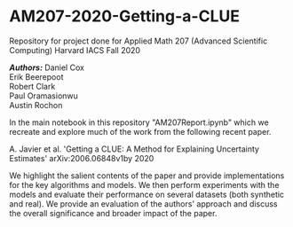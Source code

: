 # AM207-2020-Getting-a-CLUE
Repository for project done for Applied Math 207 (Advanced Scientific Computing) Harvard IACS Fall 2020

***Authors:***
Daniel Cox   
Erik Beerepoot  
Robert Clark    
Paul Oramasionwu  
Austin Rochon


In the main notebook in this repository "AM207Report.ipynb" which we recreate and explore much of the work from the following recent paper.

A. Javier et al. 'Getting a CLUE: A Method for Explaining Uncertainty Estimates'
arXiv:2006.06848v1by 2020

We highlight the salient contents of the paper and provide implementations for the key algorithms and models. We then perform experiments with the models and evaluate their performance on several datasets (both synthetic and real). We provide an evaluation of the authors' approach and discuss the overall significance and broader impact of the paper.
